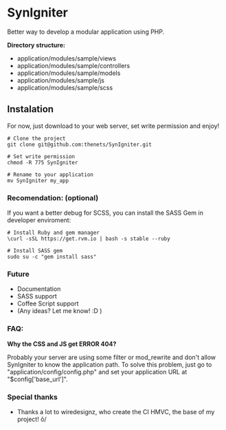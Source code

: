 # SynIgniter
Better way to develop a modular application using PHP.


**Directory structure:**
* application/modules/sample/views
* application/modules/sample/controllers
* application/modules/sample/models
* application/modules/sample/js
* application/modules/sample/scss

## Instalation
For now, just download to your web server, set write permission and enjoy!
```
# Clone the project
git clone git@github.com:thenets/SynIgniter.git

# Set write permission
chmod -R 775 SynIgniter

# Rename to your application
mv SynIgniter my_app
```


### Recomendation: (optional)
If you want a better debug for SCSS, you can install the SASS Gem in developer enviroment:
```
# Install Ruby and gem manager
\curl -sSL https://get.rvm.io | bash -s stable --ruby

# Install SASS gem
sudo su -c "gem install sass"
```


### Future
- Documentation
- SASS support
- Coffee Script support
- (Any ideas? Let me know! :D )


### FAQ:

**Why the CSS and JS get ERROR 404?**

Probably your server are using some filter or mod_rewrite and don't allow SynIgniter to know the application path. To solve this problem, just go to "application/config/config.php" and set your application URL at "$config['base_url']".


### Special thanks
- Thanks a lot to wiredesignz, who create the CI HMVC, the base of my project! õ/
